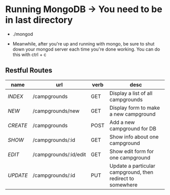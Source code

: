 # Running MongoDB -> You need to be in last directory
* ./mongod

* Meanwhile, after you're up and running with mongo, be sure to shut down your mongod server each time you're done working. You can do this with ctrl + c

## Restful Routes
name | url | verb | desc
---  | --- | ---  | ---
*INDEX* | /campgrounds | GET | Display a list of all campgrounds
*NEW* | /campgrounds/new | GET | Display form to make a new campground
*CREATE* | /campgrounds  | POST | Add a new campground for DB
*SHOW*  | /campgrounds/:id | GET | Show info about one campground
*EDIT*  | /campgrounds/:id/edit | GET | Show edit form for one campground
*UPDATE* | /campgrounds/:id     | PUT | Update a particular campground, then redirect to somewhere